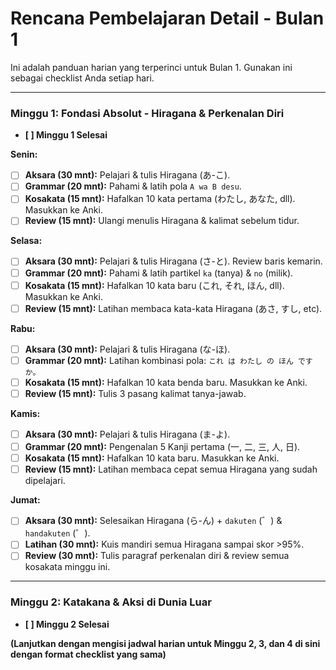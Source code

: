 # Rencana Pembelajaran Detail - Bulan 1

Ini adalah panduan harian yang terperinci untuk Bulan 1. Gunakan ini sebagai checklist Anda setiap hari.

---

### **Minggu 1: Fondasi Absolut - Hiragana & Perkenalan Diri**
- **[ ] Minggu 1 Selesai**

**Senin:**
- [ ] **Aksara (30 mnt):** Pelajari & tulis Hiragana (あ-こ).
- [ ] **Grammar (20 mnt):** Pahami & latih pola `A wa B desu`.
- [ ] **Kosakata (15 mnt):** Hafalkan 10 kata pertama (わたし, あなた, dll). Masukkan ke Anki.
- [ ] **Review (15 mnt):** Ulangi menulis Hiragana & kalimat sebelum tidur.

**Selasa:**
- [ ] **Aksara (30 mnt):** Pelajari & tulis Hiragana (さ-と). Review baris kemarin.
- [ ] **Grammar (20 mnt):** Pahami & latih partikel `ka` (tanya) & `no` (milik).
- [ ] **Kosakata (15 mnt):** Hafalkan 10 kata baru (これ, それ, ほん, dll). Masukkan ke Anki.
- [ ] **Review (15 mnt):** Latihan membaca kata-kata Hiragana (あさ, すし, etc).

**Rabu:**
- [ ] **Aksara (30 mnt):** Pelajari & tulis Hiragana (な-ほ).
- [ ] **Grammar (20 mnt):** Latihan kombinasi pola: `これ は わたし の ほん ですか。`
- [ ] **Kosakata (15 mnt):** Hafalkan 10 kata benda baru. Masukkan ke Anki.
- [ ] **Review (15 mnt):** Tulis 3 pasang kalimat tanya-jawab.

**Kamis:**
- [ ] **Aksara (30 mnt):** Pelajari & tulis Hiragana (ま-よ).
- [ ] **Grammar (20 mnt):** Pengenalan 5 Kanji pertama (一, 二, 三, 人, 日).
- [ ] **Kosakata (15 mnt):** Hafalkan 10 kata baru. Masukkan ke Anki.
- [ ] **Review (15 mnt):** Latihan membaca cepat semua Hiragana yang sudah dipelajari.

**Jumat:**
- [ ] **Aksara (30 mnt):** Selesaikan Hiragana (ら-ん) + `dakuten` (゛) & `handakuten` (゜).
- [ ] **Latihan (30 mnt):** Kuis mandiri semua Hiragana sampai skor >95%.
- [ ] **Review (30 mnt):** Tulis paragraf perkenalan diri & review semua kosakata minggu ini.

---

### **Minggu 2: Katakana & Aksi di Dunia Luar**
- **[ ] Minggu 2 Selesai**

**(Lanjutkan dengan mengisi jadwal harian untuk Minggu 2, 3, dan 4 di sini dengan format checklist yang sama)**
